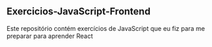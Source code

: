 ## Exercicios-JavaScript-Frontend ##

Este repositório contém exercícios de JavaScript que eu fiz para me preparar para aprender React
